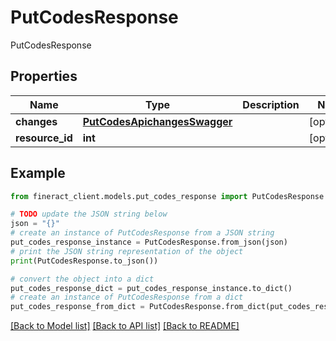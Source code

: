# PutCodesResponse

PutCodesResponse

## Properties

Name | Type | Description | Notes
------------ | ------------- | ------------- | -------------
**changes** | [**PutCodesApichangesSwagger**](PutCodesApichangesSwagger.md) |  | [optional] 
**resource_id** | **int** |  | [optional] 

## Example

```python
from fineract_client.models.put_codes_response import PutCodesResponse

# TODO update the JSON string below
json = "{}"
# create an instance of PutCodesResponse from a JSON string
put_codes_response_instance = PutCodesResponse.from_json(json)
# print the JSON string representation of the object
print(PutCodesResponse.to_json())

# convert the object into a dict
put_codes_response_dict = put_codes_response_instance.to_dict()
# create an instance of PutCodesResponse from a dict
put_codes_response_from_dict = PutCodesResponse.from_dict(put_codes_response_dict)
```
[[Back to Model list]](../README.md#documentation-for-models) [[Back to API list]](../README.md#documentation-for-api-endpoints) [[Back to README]](../README.md)


